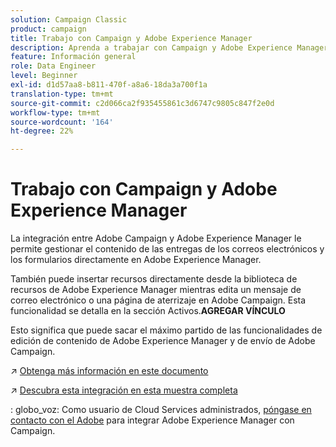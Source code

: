 ```yaml
---
solution: Campaign Classic
product: campaign
title: Trabajo con Campaign y Adobe Experience Manager
description: Aprenda a trabajar con Campaign y Adobe Experience Manager
feature: Información general
role: Data Engineer
level: Beginner
exl-id: d1d57aa8-b811-470f-a8a6-18da3a700f1a
translation-type: tm+mt
source-git-commit: c2d066ca2f935455861c3d6747c9805c847f2e0d
workflow-type: tm+mt
source-wordcount: '164'
ht-degree: 22%

---
```


# Trabajo con Campaign y Adobe Experience Manager

La integración entre Adobe Campaign y Adobe Experience Manager le permite gestionar el contenido de las entregas de los correos electrónicos y los formularios directamente en Adobe Experience Manager.

También puede insertar recursos directamente desde la biblioteca de recursos de Adobe Experience Manager mientras edita un mensaje de correo electrónico o una página de aterrizaje en Adobe Campaign. Esta funcionalidad se detalla en la sección Activos.**AGREGAR VÍNCULO**

Esto significa que puede sacar el máximo partido de las funcionalidades de edición de contenido de Adobe Experience Manager y de envío de Adobe Campaign.

:arrow_upper_right: [Obtenga más información en este documento](https://experienceleague.adobe.com/docs/experience-manager-65/administering/integration/campaignonpremise.html?lang=en#aem-and-adobe-campaign-integration-workflow)

:arrow_upper_right: [Descubra esta integración en esta muestra completa](https://experienceleague.adobe.com/docs/campaign-classic/using/integrating-with-adobe-experience-cloud/adobe-experience-manager/creating-an-experience-manager-newsletter.html?lang=en#integrating-with-adobe-experience-cloud)

: globo_voz: Como usuario de Cloud Services administrados, [póngase en contacto con el Adobe](../start/support.md#support) para integrar Adobe Experience Manager con Campaign.


